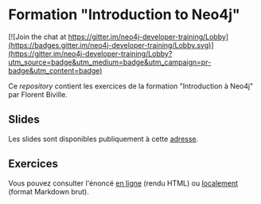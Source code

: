 # Formation "Introduction to Neo4j"

[![Join the chat at https://gitter.im/neo4j-developer-training/Lobby](https://badges.gitter.im/neo4j-developer-training/Lobby.svg)](https://gitter.im/neo4j-developer-training/Lobby?utm_source=badge&utm_medium=badge&utm_campaign=pr-badge&utm_content=badge)

Ce *repository* contient les exercices de la formation
"Introduction à Neo4j" par Florent Biville.

## Slides

Les slides sont disponibles publiquement à cette [adresse](TODO).

## Exercices

Vous pouvez consulter l'énoncé [en ligne](https://fbiville.github.io/neo4j-training/) (rendu HTML)
ou [localement](./docs/index.md) (format Markdown brut).


